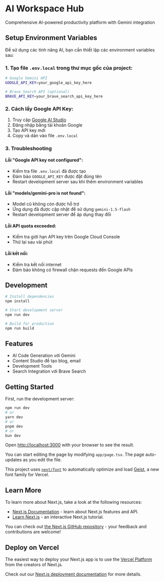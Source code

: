 # AI Workspace Hub

Comprehensive AI-powered productivity platform with Gemini integration

## Setup Environment Variables

Để sử dụng các tính năng AI, bạn cần thiết lập các environment variables sau:

### 1. Tạo file `.env.local` trong thư mục gốc của project:

```bash
# Google Gemini API
GOOGLE_API_KEY=your_google_api_key_here

# Brave Search API (optional)
BRAVE_API_KEY=your_brave_search_api_key_here
```

### 2. Cách lấy Google API Key:

1. Truy cập [Google AI Studio](https://makersuite.google.com/app/apikey)
2. Đăng nhập bằng tài khoản Google
3. Tạo API key mới
4. Copy và dán vào file `.env.local`

### 3. Troubleshooting

#### Lỗi "Google API key not configured":
- Kiểm tra file `.env.local` đã được tạo
- Đảm bảo `GOOGLE_API_KEY` được đặt đúng tên
- Restart development server sau khi thêm environment variables

#### Lỗi "models/gemini-pro is not found":
- Model cũ không còn được hỗ trợ
- Ứng dụng đã được cập nhật để sử dụng `gemini-1.5-flash`
- Restart development server để áp dụng thay đổi

#### Lỗi API quota exceeded:
- Kiểm tra giới hạn API key trên Google Cloud Console
- Thử lại sau vài phút

#### Lỗi kết nối:
- Kiểm tra kết nối internet
- Đảm bảo không có firewall chặn requests đến Google APIs

## Development

```bash
# Install dependencies
npm install

# Start development server
npm run dev

# Build for production
npm run build
```

## Features

- AI Code Generation với Gemini
- Content Studio để tạo blog, email
- Development Tools
- Search Integration với Brave Search

## Getting Started

First, run the development server:

```bash
npm run dev
# or
yarn dev
# or
pnpm dev
# or
bun dev
```

Open [http://localhost:3000](http://localhost:3000) with your browser to see the result.

You can start editing the page by modifying `app/page.tsx`. The page auto-updates as you edit the file.

This project uses [`next/font`](https://nextjs.org/docs/app/building-your-application/optimizing/fonts) to automatically optimize and load [Geist](https://vercel.com/font), a new font family for Vercel.

## Learn More

To learn more about Next.js, take a look at the following resources:

- [Next.js Documentation](https://nextjs.org/docs) - learn about Next.js features and API.
- [Learn Next.js](https://nextjs.org/learn) - an interactive Next.js tutorial.

You can check out [the Next.js GitHub repository](https://github.com/vercel/next.js) - your feedback and contributions are welcome!

## Deploy on Vercel

The easiest way to deploy your Next.js app is to use the [Vercel Platform](https://vercel.com/new?utm_medium=default-template&filter=next.js&utm_source=create-next-app&utm_campaign=create-next-app-readme) from the creators of Next.js.

Check out our [Next.js deployment documentation](https://nextjs.org/docs/app/building-your-application/deploying) for more details.
